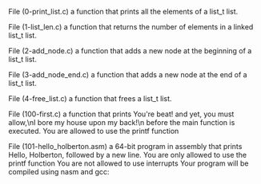 File (0-print_list.c) a function that prints all the elements of a list_t list.

File (1-list_len.c) a function that returns the number of elements in a linked list_t list.

File (2-add_node.c) a function that adds a new node at the beginning of a list_t list.

File (3-add_node_end.c) a function that adds a new node at the end of a list_t list.

File (4-free_list.c) a function that frees a list_t list.

File (100-first.c) a function that prints You're beat! and yet, you must allow,\nI bore my house upon my back!\n before the main function is executed.
You are allowed to use the printf function

File (101-hello_holberton.asm)  a 64-bit program in assembly that prints Hello, Holberton, followed by a new line.
You are only allowed to use the printf function
You are not allowed to use interrupts
Your program will be compiled using nasm and gcc:
